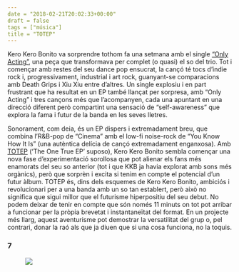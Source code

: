 ```yaml
---
date = "2018-02-21T20:02:33+00:00"
draft = false
tags = ["música"]
title = "TOTEP"
---
```

Kero Kero Bonito va sorprendre tothom fa una setmana amb el single [&ldquo;Only Acting&rdquo;](https://www.youtube.com/watch?v=sepcj45774I), una pe&ccedil;a que transformava per complet (o quasi) el so del trio. Tot i comen&ccedil;ar amb restes del seu dance pop ensucrat, la can&ccedil;&oacute; t&eacute; tocs d&rsquo;indie rock i, progressivament, industrial i art rock, guanyant-se comparacions amb Death Grips i Xiu Xiu entre d&rsquo;altres. Un single explosiu i en part frustrant que ha resultat en un EP tamb&eacute; llan&ccedil;at per sorpresa, amb &ldquo;Only Acting&rdquo; i tres can&ccedil;ons m&eacute;s que l&rsquo;acompanyen, cada una apuntant en una direcci&oacute; diferent per&ograve; compartint una sensaci&oacute; de &ldquo;self-awareness&rdquo; que explora la fama i futur de la banda en les seves lletres.<!-- more -->

Sonorament, com deia, &eacute;s un EP dispers i extremadament breu, que combina l&rsquo;R&amp;B-pop de &ldquo;Cinema&rdquo; amb el low-fi noise-rock de &ldquo;You Know How It Is&rdquo; (una aut&egrave;ntica del&iacute;cia de can&ccedil;&oacute; extremadament enganxosa). Amb [TOTEP](https://open.spotify.com/album/2bHWvi7BGs8Y6QdxNkz3kH) (&lsquo;The One True EP&rsquo; suposo), Kero Kero Bonito sembla comen&ccedil;ar una nova fase d&rsquo;experimentaci&oacute; sorollosa que pot alienar els fans m&eacute;s enamorats del seu so anterior (tot i que KKB ja havia explorat amb sons m&eacute;s org&agrave;nics), per&ograve; que sorpr&egrave;n i excita si tenim en compte el potencial d&rsquo;un futur &agrave;lbum. TOTEP &eacute;s, dins dels esquemes de Kero Kero Bonito, ambici&oacute;s i revolucionari per a una banda amb un so tan establert, per&ograve; aix&ograve; no significa que sigui millor que el futurisme hiperpositiu del seu debut. No podem deixar de tenir en compte que s&oacute;n nom&eacute;s 11 minuts on tot pot arribar a funcionar per la pr&ograve;pia brevetat i instantane&iuml;tat del format. En un projecte m&eacute;s llarg, aquest aventurisme pot demostrar la versatilitat del grup o, pel contrari, donar la ra&oacute; als que ja diuen que si una cosa funciona, no la toquis.

### 7

<figure class="tmblr-full" data-orig-height="407" data-orig-width="1200" data-orig-src="https://78.media.tumblr.com/ba7de2efd1bb0168fea38b4c06593e76/tumblr_p4nf2xWeNe1u00ofno1_1280.jpg"><img id="splashFade" src="https://78.media.tumblr.com/031b473af42298f60f6d963a8f2151ca/tumblr_inline_p7k0i5oGgG1rf46cf_540.jpg" data-orig-height="407" data-orig-width="1200" data-orig-src="https://78.media.tumblr.com/ba7de2efd1bb0168fea38b4c06593e76/tumblr_p4nf2xWeNe1u00ofno1_1280.jpg"></figure>